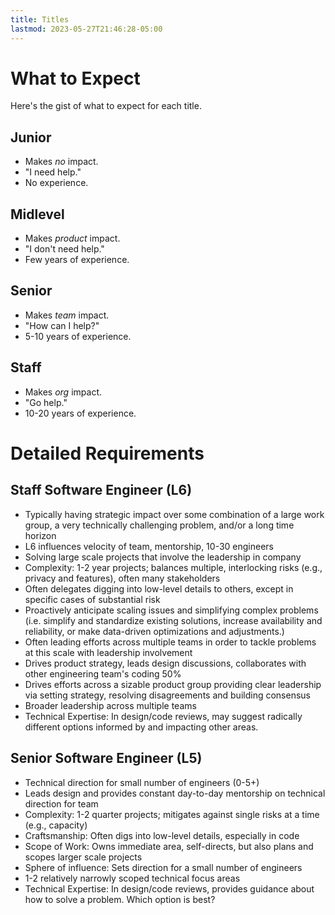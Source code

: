 ```yaml
---
title: Titles
lastmod: 2023-05-27T21:46:28-05:00
---
```

# What to Expect
Here's the gist of what to expect for each title.
## Junior
* Makes _no_ impact.
* "I need help."
* No experience.
## Midlevel
* Makes _product_ impact.
* "I don't need help."
* Few years of experience.
## Senior
* Makes _team_ impact.
* "How can I help?"
* 5-10 years of experience.
## Staff
* Makes _org_ impact.
* "Go help."
* 10-20 years of experience.
# Detailed Requirements
## Staff Software Engineer (L6)
* Typically having strategic impact over some combination of a large work group, a very technically challenging problem, and/or a long time horizon
* L6 influences velocity of team, mentorship, 10-30 engineers
* Solving large scale projects that involve the leadership in company
* Complexity: 1-2 year projects; balances multiple, interlocking risks (e.g., privacy and features), often many stakeholders
* Often delegates digging into low-level details to others, except in specific cases of substantial risk
* Proactively anticipate scaling issues and simplifying complex problems (i.e. simplify and standardize existing solutions, increase availability and reliability, or make data-driven optimizations and adjustments.)
* Often leading efforts across multiple teams in order to tackle problems at this scale with leadership involvement
* Drives product strategy, leads design discussions, collaborates with other engineering team's coding 50%
* Drives efforts across a sizable product group providing clear leadership via setting strategy, resolving disagreements and building consensus
* Broader leadership across multiple teams
* Technical Expertise: In design/code reviews, may suggest radically different options informed by and impacting other areas.

## Senior Software Engineer (L5)
* Technical direction for small number of engineers (0-5+)
* Leads design and provides constant day-to-day mentorship on technical direction for team
* Complexity: 1-2 quarter projects; mitigates against single risks at a time (e.g., capacity)
* Craftsmanship: Often digs into low-level details, especially in code
* Scope of Work: Owns immediate area, self-directs, but also plans and scopes larger scale projects
* Sphere of influence: Sets direction for a small number of engineers
* 1-2 relatively narrowly scoped technical focus areas
* Technical Expertise: In design/code reviews, provides guidance about how to solve a problem. Which option is best?
